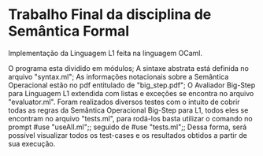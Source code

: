 # Trabalho Final da disciplina de Semântica Formal

Implementação da Linguagem L1 feita na linguagem OCaml.

O programa esta dividido em módulos;
A sintaxe abstrata está definida no arquivo "syntax.ml";
As informações notacionais sobre a Semântica Operacional estão no pdf entitulado de "big_step.pdf";
O Avaliador Big-Step para Linguagem L1 extendida com listas e exceções se encontra no arquivo "evaluator.ml". Foram realizados diversos testes com o intuito de cobrir todas as regras da Semântica Operacional Big-Step para L1, todos eles se encontram no arquivo "tests.ml", para rodá-los basta utilizar o comando no prompt #use "useAll.ml";; seguido de #use "tests.ml";;
Dessa forma, será possível visualizar todos os test-cases e os resultados obtidos a partir de sua execução.

